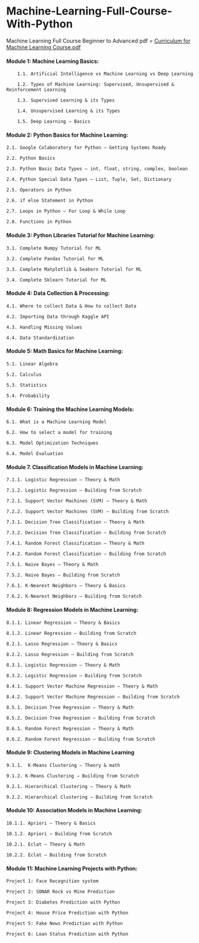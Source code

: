 # Machine-Learning-Full-Course-With-Python
Machine Learning Full Course Beginner to Advanced pdf = [Curriculum for Machine Learning Course.pdf](https://github.com/hamidhosen42/Machine-Learning-Full-Course-With-Python/files/7686904/Curriculum.for.Machine.Learning.Course.pdf)


#### Module 1: Machine Learning Basics:

        1.1. Artificial Intelligence vs Machine Learning vs Deep Learning
	
        1.2. Types of Machine Learning: Supervised, Unsupervised & Reinforcement Learning
	
        1.3. Supervised Learning & its Types
	
        1.4. Unsupervised Learning & its Types
	
        1.5. Deep Learning – Basics

#### Module 2: Python Basics for Machine Learning:

	2.1. Google Colaboratory for Python – Getting Systems Ready
	
	2.2. Python Basics
	
	2.3. Python Basic Data Types – int, float, string, complex, boolean
	
	2.4. Python Special Data Types – List, Tuple, Set, Dictionary 
	
	2.5. Operators in Python
	
	2.6. if else Statement in Python
	
	2.7. Loops in Python – For Loop & While Loop
	
	2.8. Functions in Python
  
#### Module 3: Python Libraries Tutorial for Machine Learning:

	3.1. Complete Numpy Tutorial for ML
	
	3.2. Complete Pandas Tutorial for ML
	
	3.3. Complete Matplotlib & Seaborn Tutorial for ML
	
	3.4. Complete Sklearn Tutorial for ML

#### Module 4: Data Collection & Processing:

	4.1. Where to collect Data & How to collect Data
	
	4.2. Importing Data through Kaggle API
	
	4.3. Handling Missing Values
	
	4.4. Data Standardization
  
#### Module 5: Math Basics for Machine Learning:

	5.1. Linear Algebra
	
	5.2. Calculus
	
	5.3. Statistics
	
	5.4. Probability
  
#### Module 6: Training the Machine Learning Models:

	6.1. What is a Machine Learning Model
	
	6.2. How to select a model for training
	
	6.3. Model Optimization Techniques
	
	6.4. Model Evaluation
  
#### Module 7. Classification Models in Machine Learning:

	7.1.1. Logistic Regression – Theory & Math
	
	7.1.2. Logistic Regression – Building from Scratch
	
	7.2.1. Support Vector Machines (SVM) – Theory & Math
	
	7.2.2. Support Vector Machines (SVM) – Building from Scratch
	
	7.3.1. Decision Tree Classification – Theory & Math
	
	7.3.2. Decision Tree Classification – Building from Scratch
	
	7.4.1. Random Forest Classification – Theory & Math
	
	7.4.2. Random Forest Classification – Building from Scratch
	
	7.5.1. Naive Bayes – Theory & Math
	
	7.5.2. Naive Bayes – Building from Scratch
	
	7.6.1. K-Nearest Neighbors – Theory & Basics
	
	7.6.2. K-Nearest Neighbors – Building from Scratch

#### Module 8: Regression Models in Machine Learning:

	8.1.1. Linear Regression – Theory & Basics
	
	8.1.2. Linear Regression – Building from Scratch
	
	8.2.1. Lasso Regression – Theory & Basics
	
	8.2.2. Lasso Regression – Building from Scratch
	
	8.3.1. Logistic Regression – Theory & Math
	
	8.3.2. Logistic Regression – Building from Scratch
	
	8.4.1. Support Vector Machine Regression – Theory & Math
	
	8.4.2. Support Vector Machine Regression – Building from Scratch
	
	8.5.1. Decision Tree Regression – Theory & Math
	
	8.5.2. Decision Tree Regression – Building from Scratch
	
	8.6.1. Random Forest Regression – Theory & Math
	
	8.6.2. Random Forest Regression – Building from Scratch
  
#### Module 9: Clustering Models in Machine Learning

	9.1.1.  K-Means Clustering – Theory & math
	
	9.1.2. K-Means Clustering – Building from Scratch
	
	9.2.1. Hierarchical Clustering – Theory & Math
	
	9.2.2. Hierarchical Clustering – Building from Scratch
  
#### Module 10: Association Models in Machine Learning:

	10.1.1. Apriori – Theory & Basics
	
	10.1.2. Apriori – Building from Scratch
	
	10.2.1. Eclat – Theory & Math
	
	10.2.2. Eclat – Building from Scratch
  
#### Module 11: Machine Learning Projects with Python:

	Project 1: Face Recognition system 
	
	Project 2: SONAR Rock vs Mine Prediction
	
	Project 3: Diabetes Prediction with Python
	
	Project 4: House Price Prediction with Python
	
	Project 5: Fake News Prediction with Python
	
	Project 6: Loan Status Prediction with Python


